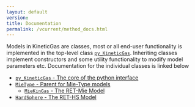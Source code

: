 ```yaml
---
layout: default
version:
title: Documentation
permalink: /vcurrent/method_docs.html
---
```


Models in KineticGas are classes, most or all end-user functionality is implemented in the top-level class 
[`py_KineticGas`](/kineticgas/vcurrent/py_kineticgas_methods.html). Inheriting classes implement constructors and some
utility functionality to modify model parameters etc. Documentation for the individual classes is linked below

* [`py_KineticGas` - The core of the python interface](/KineticGas/vcurrent/py_KineticGas_methods.html)
* [`MieType` - Parent for Mie-Type models](/KineticGas/vcurrent/MieType_methods.html)
  * [`MieKinGas` - The RET-Mie Model](/KineticGas/vcurrent/MieKinGas_methods.html)
* [`HardSphere` - The RET-HS Model](/KineticGas/vcurrent/HardSphere_methods.html)